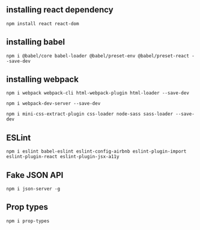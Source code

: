 ## installing react dependency

`npm install react react-dom`

## installing babel

`npm i @babel/core babel-loader @babel/preset-env @babel/preset-react --save-dev`

## installing webpack

`npm i webpack webpack-cli html-webpack-plugin html-loader --save-dev`

`npm i webpack-dev-server --save-dev`

`npm i mini-css-extract-plugin css-loader node-sass sass-loader --save-dev`

## ESLint

`npm i eslint babel-eslint eslint-config-airbnb eslint-plugin-import eslint-plugin-react eslint-plugin-jsx-a11y`

## Fake JSON API

`npm i json-server -g`

## Prop types

`npm i prop-types`
